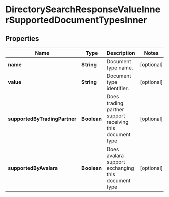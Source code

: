 

# DirectorySearchResponseValueInnerSupportedDocumentTypesInner


## Properties

| Name | Type | Description | Notes |
|------------ | ------------- | ------------- | -------------|
|**name** | **String** | Document type name. |  [optional] |
|**value** | **String** | Document type identifier. |  [optional] |
|**supportedByTradingPartner** | **Boolean** | Does trading partner support receiving this document type |  [optional] |
|**supportedByAvalara** | **Boolean** | Does avalara support exchanging this document type |  [optional] |



